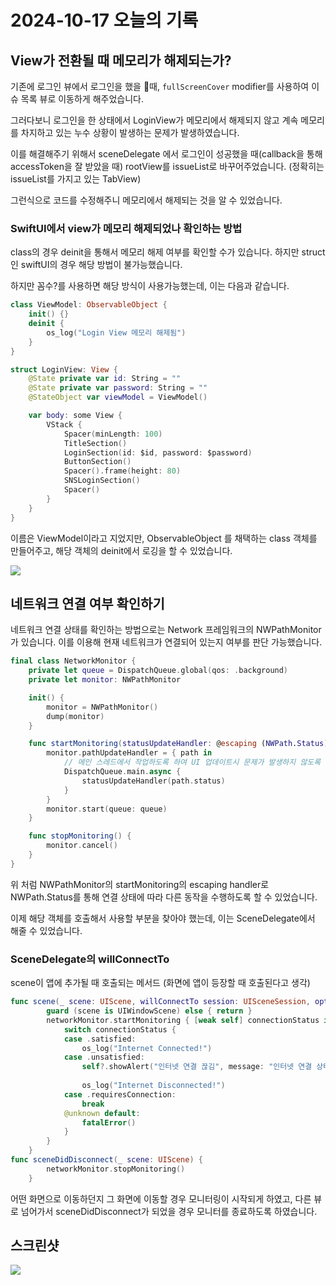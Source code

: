 
# 2024-10-17 오늘의 기록
## View가 전환될 때 메모리가 해제되는가?
기존에 로그인 뷰에서 로그인을 했을 때, `fullScreenCover`  modifier를 사용하여 이슈 목록 뷰로 이동하게 해주었습니다.

그러다보니 로그인을 한 상태에서 LoginView가 메모리에서 해제되지 않고 계속 메모리를 차지하고 있는 누수 상황이 발생하는 문제가 발생하였습니다.

이를 해결해주기 위해서 sceneDelegate 에서 로그인이 성공했을 때(callback을 통해 accessToken을 잘 받았을 때) rootView를 issueList로 바꾸어주었습니다. (정확히는 issueList를 가지고 있는 TabView)

그런식으로 코드를 수정해주니 메모리에서 해제되는 것을 알 수 있었습니다.

### SwiftUI에서 view가 메모리 해제되었나 확인하는 방법
class의 경우 deinit을 통해서 메모리 해제 여부를 확인할 수가 있습니다. 하지만 struct인 swiftUI의 경우 해당 방법이 불가능했습니다.

하지만 꼼수?를 사용하면 해당 방식이 사용가능했는데, 이는 다음과 같습니다.
```swift
class ViewModel: ObservableObject {
    init() {}
    deinit {
        os_log("Login View 메모리 해제됨")
    }
}

struct LoginView: View {
    @State private var id: String = ""
    @State private var password: String = ""
    @StateObject var viewModel = ViewModel()

    var body: some View {
        VStack {
            Spacer(minLength: 100)
            TitleSection()
            LoginSection(id: $id, password: $password)
            ButtonSection()
            Spacer().frame(height: 80)
            SNSLoginSection()
            Spacer()
        }
    }
}
```

이름은 ViewModel이라고 지었지만, ObservableObject 를 채택하는 class 객체를 만들어주고, 해당 객체의 deinit에서 로깅을 할 수 있었습니다.

![](https://i.imgur.com/X3py1Er.png)



## 네트워크 연결 여부 확인하기
네트워크 연결 상태를 확인하는 방법으로는 Network 프레임워크의 NWPathMonitor가 있습니다.
이를 이용해 현재 네트워크가 연결되어 있는지 여부를 판단 가능했습니다.
```swift
final class NetworkMonitor {
    private let queue = DispatchQueue.global(qos: .background)
    private let monitor: NWPathMonitor

    init() {
        monitor = NWPathMonitor()
        dump(monitor)
    }

    func startMonitoring(statusUpdateHandler: @escaping (NWPath.Status) -> Void) {
        monitor.pathUpdateHandler = { path in
            // 메인 스레드에서 작업하도록 하여 UI 업데이트시 문제가 발생하지 않도록 함.
            DispatchQueue.main.async {
                statusUpdateHandler(path.status)
            }
        }
        monitor.start(queue: queue)
    }

    func stopMonitoring() {
        monitor.cancel()
    }
}

```

위 처럼 NWPathMonitor의 startMonitoring의 escaping handler로 NWPath.Status를 통해 연결 상태에 따라 다른 동작을 수행하도록 할 수 있었습니다.

이제 해당 객체를 호출해서 사용할 부분을 찾아야 했는데, 이는 SceneDelegate에서 해줄 수 있었습니다.
### SceneDelegate의 willConnectTo
scene이 앱에 추가될 때 호출되는 메서드 (화면에 앱이 등장할 때 호출된다고 생각)

```swift
func scene(_ scene: UIScene, willConnectTo session: UISceneSession, options connectionOptions: UIScene.ConnectionOptions) {
        guard (scene is UIWindowScene) else { return }
        networkMonitor.startMonitoring { [weak self] connectionStatus in
            switch connectionStatus {
            case .satisfied:
                os_log("Internet Connected!")
            case .unsatisfied:
                self?.showAlert("인터넷 연결 끊김", message: "인터넷 연결 상태를 확인해주세요.")
                
                os_log("Internet Disconnected!")
            case .requiresConnection:
                break
            @unknown default:
                fatalError()
            }
        }
    }
func sceneDidDisconnect(_ scene: UIScene) {
        networkMonitor.stopMonitoring()
    }
```
어떤 화면으로 이동하던지 그 화면에 이동할 경우 모니터링이 시작되게 하였고, 다른 뷰로 넘어가서 sceneDidDisconnect가 되었을 경우 모니터를 종료하도록 하였습니다.

## 스크린샷
![](https://i.imgur.com/H14oSoq.gif)
